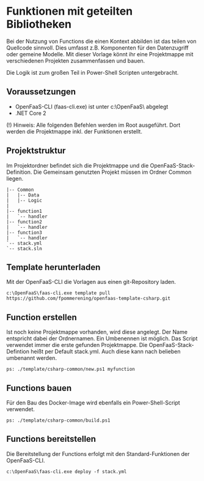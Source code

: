 # Funktionen mit geteilten Bibliotheken

Bei der Nutzung von Functions die einen Kontext abbilden ist das teilen von Quellcode sinnvoll.
Dies umfasst z.B. Komponenten für den Datenzugriff oder gemeine Modelle. Mit dieser Vorlage könnt
ihr eine Projektmappe mit verschiedenen Projekten zusammenfassen und bauen.

Die Logik ist zum großen Teil in Power-Shell Scripten untergebracht.

## Voraussetzungen
- OpenFaaS-CLI (faas-cli.exe) ist unter c:\OpenFaaS\ abgelegt
- .NET Core 2

(!) Hinweis: Alle folgenden Befehlen werden im Root ausgeführt. Dort werden die Projektmappe inkl. der Funktionen erstellt.

## Projektstruktur
Im Projektordner befindet sich die Projektmappe und die OpenFaaS-Stack-Definition.
Die Gemeinsam genutzten Projekt müssen im Ordner Common liegen.

    |-- Common
    |   |-- Data
    |   |-- Logic
    |
    |-- function1
    |   `-- handler
    |-- function2
    |   `-- handler
    |-- function3
    |   `-- handler
    `-- stack.yml
    `-- stack.sln

## Template herunterladen

Mit der OpenFaaS-CLI die Vorlagen aus einen git-Repository laden.

    c:\OpenFaaS\faas-cli.exe template pull https://github.com/fpommerening/openfaas-template-csharp.git

## Function erstellen
Ist noch keine Projektmappe vorhanden, wird diese angelegt. Der Name entspricht dabei der Ordnernamen. Ein Umbenennen ist möglich.
Das Script verwendet immer die erste gefunden Projektmappe. 
Die OpenFaaS-Stack-Defintion heißt per Default stack.yml. Auch diese kann nach belieben umbenannt werden.

    ps: ./template/csharp-common/new.ps1 myfunction

## Functions bauen
Für den Bau des Docker-Image wird ebenfalls ein Power-Shell-Script verwendet.

    ps: ./template/csharp-common/build.ps1

## Functions bereitstellen
Die Bereitstellung der Functions erfolgt mit den Standard-Funktionen der OpenFaaS-CLI.

    c:\OpenFaaS\faas-cli.exe deploy -f stack.yml